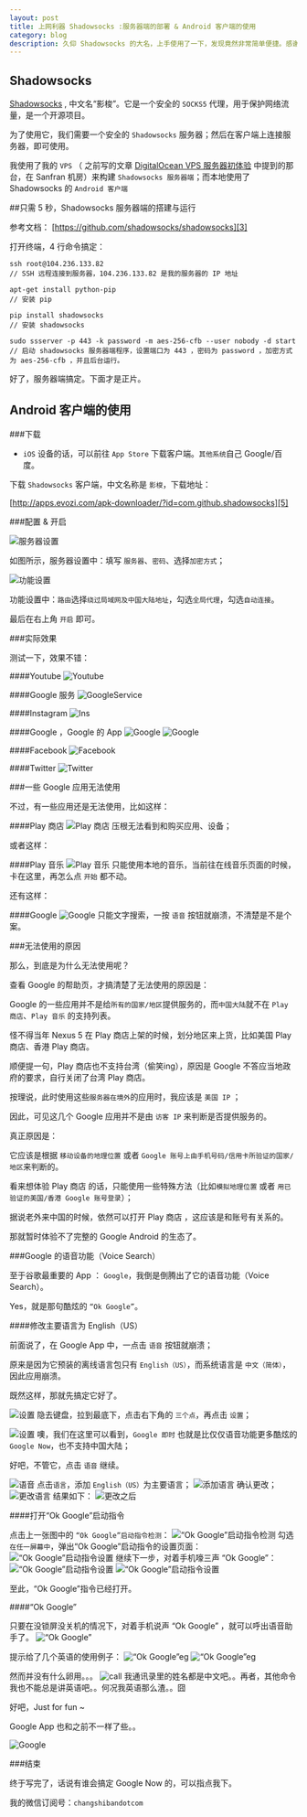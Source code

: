 ```yaml
---
layout: post
title: 上网利器 Shadowsocks :服务器端的部署 & Android 客户端的使用
category: blog
description: 久仰 Shadowsocks 的大名，上手使用了一下，发现竟然非常简单便捷。感谢开源的 Shadowsocks ，感谢自由软件和开源社区。
---
```


## Shadowsocks

[Shadowsocks][1] , 中文名“影梭”。它是一个安全的 `SOCKS5` 代理，用于保护网络流量，是一个开源项目。

为了使用它，我们需要一个安全的 `Shadowsocks` 服务器；然后在客户端上连接服务器，即可使用。

我使用了我的 `VPS` （ 之前写的文章 [DigitalOcean VPS 服务器初体验][2] 中提到的那台，在 Sanfran 机房）来构建 `Shadowsocks 服务器端`；而本地使用了Shadowsocks 的 `Android 客户端`

##只需 5 秒，Shadowsocks 服务器端的搭建与运行

参考文档： [https://github.com/shadowsocks/shadowsocks][3]

打开终端，4 行命令搞定：
	

	ssh root@104.236.133.82
	// SSH 远程连接到服务器，104.236.133.82 是我的服务器的 IP 地址

	apt-get install python-pip
	// 安装 pip

	pip install shadowsocks
	// 安装 shadowsocks

	sudo ssserver -p 443 -k password -m aes-256-cfb --user nobody -d start
	// 启动 shadowsocks 服务器端程序，设置端口为 443 ，密码为 password ，加密方式为 aes-256-cfb ，并且后台运行。

	

好了，服务器端搞定。下面才是正片。



## Android 客户端的使用



###下载

 * `iOS` 设备的话，可以前往 `App Store` 下载客户端。`其他系统`自己 Google/百度。

下载 `Shadowsocks` 客户端，中文名称是 `影梭`，下载地址：

[http://apps.evozi.com/apk-downloader/?id=com.github.shadowsocks][5]



###配置 & 开启


![服务器设置](http://changshiban.qiniudn.com/post/150420/ss_set1.png)

如图所示，服务器设置中：填写 `服务器`、`密码`、选择`加密方式`；



![功能设置](http://changshiban.qiniudn.com/post/150420/ss_set2.png)

功能设置中：`路由`选择`绕过局域网及中国大陆地址`，勾选`全局代理`，勾选`自动连接`。



最后在右上角 `开启` 即可。



###实际效果

测试一下，效果不错：

####Youtube
![Youtube](http://changshiban.qiniudn.com/post/150420/ef_youtube.png)

####Google 服务
![GoogleService](http://changshiban.qiniudn.com/post/150420/ef_googleservice.png)

####Instagram
![Ins](http://changshiban.qiniudn.com/post/150420/ef_ins.png)

####Google ，Google 的 App
![Google](http://changshiban.qiniudn.com/post/150420/unuse_okgoogle.png)
![Google](http://changshiban.qiniudn.com/post/150420/ef_google.png)

####Facebook
![Facebook](http://changshiban.qiniudn.com/post/150420/ef_fb.png)

####Twitter
![Twitter](http://changshiban.qiniudn.com/post/150420/ef_twitter.png)



###一些 Google 应用无法使用

不过，有一些应用还是无法使用，比如这样：

####Play 商店
![Play 商店](http://changshiban.qiniudn.com/post/150420/unuse_playstore.png)
压根无法看到和购买应用、设备；

或者这样：

####Play 音乐
![Play 音乐](http://changshiban.qiniudn.com/post/150420/unuse_playmusic.png)
只能使用本地的音乐，当前往在线音乐页面的时候，卡在这里，再怎么点 `开始` 都不动。

还有这样：

####Google
![Google](http://changshiban.qiniudn.com/post/150420/unuse_okgoogle.png)
只能文字搜索，一按 `语音` 按钮就崩溃，不清楚是不是个案。



###无法使用的原因

那么，到底是为什么无法使用呢？




查看 Google 的帮助页，才搞清楚了无法使用的原因是：

 Google 的一些应用并不是给`所有的国家/地区`提供服务的，而`中国大陆`就不在 `Play 商店`、`Play 音乐` 的支持列表。

怪不得当年 Nexus 5 在 Play 商店上架的时候，划分地区来上货，比如美国 Play 商店、香港 Play 商店。

顺便提一句，Play 商店也不支持台湾（偷笑ing），原因是 Google 不答应当地政府的要求，自行关闭了台湾 Play 商店。




按理说，此时使用这些`服务器在境外`的应用时，我应该是 `美国 IP` ；

因此，可见这几个 Google 应用并不是由 `访客 IP` 来判断是否提供服务的。

真正原因是：

它应该是根据 `移动设备的地理位置` 或者 `Google 账号上由手机号码/信用卡所验证的国家/地区`来判断的。

看来想体验 Play 商店 的话，只能使用一些特殊方法（比如`模拟地理位置` 或者 `用已验证的美国/香港 Google 账号登录`）；

据说老外来中国的时候，依然可以打开 Play 商店 ，这应该是和账号有关系的。

那就暂时体验不了完整的 Google Android 的生态了。




###Google 的语音功能（Voice Search）

至于谷歌最重要的 App ： `Google`，我倒是倒腾出了它的语音功能（Voice Search）。

Yes，就是那句酷炫的 `“Ok Google”`。



####修改主要语言为 English（US）

前面说了，在 Google App 中，一点击 `语音` 按钮就崩溃；

原来是因为它预装的离线语言包只有 `English（US）`，而系统语言是 `中文（简体）`，因此应用崩溃。

既然这样，那就先搞定它好了。




![设置](http://changshiban.qiniudn.com/post/150420/unuse_okgoogle.png)
隐去键盘，拉到最底下，点击右下角的 `三个点`，再点击 `设置`；

![设置](http://changshiban.qiniudn.com/post/150420/cn_google_set.png)
噢，我们在这里可以看到，`Google 即时` 也就是比仅仅语音功能更多酷炫的 `Google Now`，也不支持中国大陆；

好吧，不管它，点击 `语音` 继续。



![语音](http://changshiban.qiniudn.com/post/150420/cn_voice_set_chinese.png)
点击`语言`，添加 `English（US）`为主要语言；
![添加语言](http://changshiban.qiniudn.com/post/150420/cn_voice_set_add_english.png)
确认更改；
![更改语言](http://changshiban.qiniudn.com/post/150420/cn_voice_set_chinese_change.png)
结果如下：
![更改之后](http://changshiban.qiniudn.com/post/150420/cn_voice_set_english.png)



####打开“Ok Google”启动指令

点击上一张图中的 `“Ok Google”启动指令检测`：
![“Ok Google”启动指令检测](http://changshiban.qiniudn.com/post/150420/cn_okgoogle_set.png)
勾选 `在任一屏幕中`，弹出“Ok Google”启动指令的设置页面：
![“Ok Google”启动指令设置](http://changshiban.qiniudn.com/post/150420/okgoogle_set_1.png)
继续下一步，对着手机嚎三声 “Ok Google”：
![“Ok Google”启动指令设置](http://changshiban.qiniudn.com/post/150420/okgoogle_set_2.png)
![“Ok Google”启动指令设置](http://changshiban.qiniudn.com/post/150420/okgoogle_set_3.png)

至此，“Ok Google”指令已经打开。


####“Ok Google”

只要在没锁屏没关机的情况下，对着手机说声 “Ok Google” ，就可以呼出语音助手了。
![“Ok Google”](http://changshiban.qiniudn.com/post/150420/okgoogle.png)


提示给了几个英语的使用例子：
![“Ok Google”eg](http://changshiban.qiniudn.com/post/150420/okgoogle_eg_1.png)
![“Ok Google”eg](http://changshiban.qiniudn.com/post/150420/okgoogle_eg_2.png)

然而并没有什么卵用。。。
![call](http://changshiban.qiniudn.com/post/150420/okgoogle_call.png)
我通讯录里的姓名都是中文吧。。再者，其他命令我也不能总是讲英语吧。。何况我英语那么渣。。囧

好吧，Just for fun ~

 Google App 也和之前不一样了些。。

![Google](http://changshiban.qiniudn.com/post/150420/cn_google.png)


###结束

终于写完了，话说有谁会搞定 Google Now 的，可以指点我下。

我的微信订阅号：`changshibandotcom`



[1]:   http://zh.wikipedia.org/wiki/Shadowsocks  "Wiki 百科"
[2]:   http://changshiban.com/digitalocean-vps-1st-exp.html "前往阅读"
[3]:   https://github.com/shadowsocks/shadowsocks  "官方文档"
[5]:   http://apps.evozi.com/apk-downloader/?id=com.github.shadowsocks  "apk 下载器 / Play 商店的搬运工"
